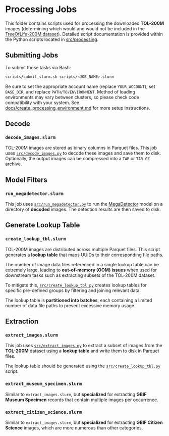 # Processing Jobs

This folder contains scripts used for processing the downloaded **TOL-200M** images (determining which would and would not be included in the [TreeOfLife-200M dataset](https://huggingface.co/datasets/imageomics/TreeOfLife-200M)). Detailed script documentation is provided within the Python scripts located in [src/processing](../../src/processing).

## Submitting Jobs

To submit these tasks via Bash:

```bash
scripts/submit_slurm.sh scripts/<JOB_NAME>.slurm
```

Be sure to set the appropriate account name (replace `YOUR_ACCOUNT`), set `BASE_DIR`, and replace `PATH/TO/ENVIRONMENT`. Method of loading environments may vary between clusters, so please check code compatibility with your system. See [docs/create_processing_environment.md](../../docs/create_processing_environment.md) for more setup instructions.

## **Decode**
### `decode_images.slurm`

TOL-200M images are stored as binary columns in Parquet files. This job uses [`src/decode_images.py`](../../src/processing/decode_images.py) to decode these images and save them to disk. Optionally, the output images can be compressed into a `TAR` or `TAR.GZ` archive.

## **Model Filters**
### `run_megadetector.slurm`

This job uses [`src/run_megadetector.py`](../../src/processing/run_megadetector.py) to run the [MegaDetector](https://github.com/microsoft/CameraTraps) model on a directory of **decoded** images. The detection results are then saved to disk.


## **Generate Lookup Table**
### `create_lookup_tbl.slurm`

TOL-200M images are distributed across multiple Parquet files. This script generates a **lookup table** that maps UUIDs to their corresponding file paths.

The number of image data files referenced in a single lookup table can be extremely large, leading to **out-of-memory (OOM) issues** when used for downstream tasks such as extracting subsets of the TOL-200M dataset.

To mitigate this, [`src/create_lookup_tbl.py`](../../src/processing/create_lookup_tbl.py) creates lookup tables for specific pre-defined groups by filtering and joining relevant data.

The lookup table is **partitioned into batches**, each containing a limited number of data file paths to prevent excessive memory usage.

## **Extraction**
### `extract_images.slurm`

This job uses [`src/extract_images.py`](../../src/processing/extract_images.py) to extract a subset of images from the **TOL-200M** dataset using a **lookup table** and write them to disk in Parquet files.

The lookup table should be generated using the [`src/create_lookup_tbl.py`](../../src/processing/create_lookup_tbl.py) script.

### `extract_museum_specimen.slurm`

Similar to `extract_images.slurm`, but **specialized** for extracting **GBIF Museum Specimen** records that contain multiple images per occurrence.

### `extract_citizen_science.slurm`

Similar to `extract_images.slurm`, but **specialized** for extracting **GBIF Citizen Science** images, which are more numerous than other categories. 
